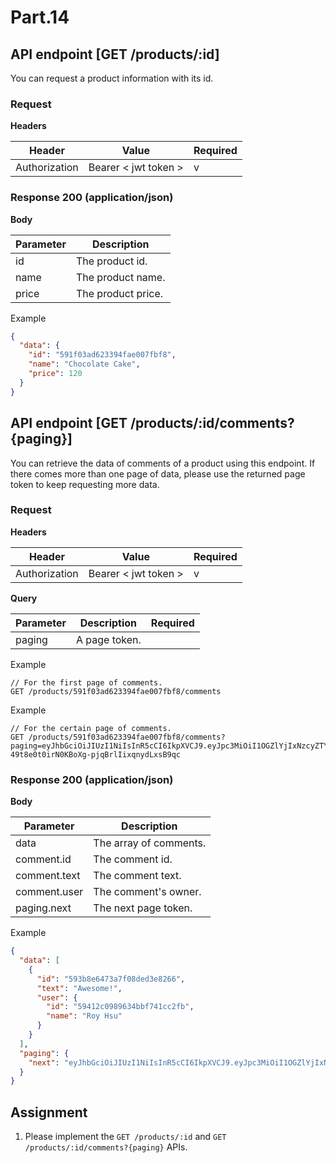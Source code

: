 # Part.14

## API endpoint [GET /products/:id]

You can request a product information with its id.

### Request

**Headers**

| Header | Value | Required |
| --- | --- | --- |
| Authorization | Bearer < jwt token > | v |

### Response 200 (application/json)

**Body**

| Parameter | Description |
| --- | --- |
| id | The product id. |
| name | The product name. |
| price | The product price. |

Example

```json
{
  "data": {
    "id": "591f03ad623394fae007fbf8",
    "name": "Chocolate Cake",
    "price": 120
  }
}
```

## API endpoint [GET /products/:id/comments?{paging}]

You can retrieve the data of comments of a product using this endpoint. If there comes more than one page of data, please use the returned page token to keep requesting more data.

### Request

**Headers**

| Header | Value | Required |
| --- | --- | --- |
| Authorization | Bearer < jwt token > | v |

**Query**

| Parameter | Description | Required |
| --- | --- | --- |
| paging | A page token. |  |

Example

```
// For the first page of comments.
GET /products/591f03ad623394fae007fbf8/comments
```
Example

```
// For the certain page of comments.
GET /products/591f03ad623394fae007fbf8/comments?paging=eyJhbGciOiJIUzI1NiIsInR5cCI6IkpXVCJ9.eyJpc3MiOiI1OGZlYjIxNzcyZTYyYjEwYTdlN2QxOGMiLCJsaW1pdCI6MTAsIm9mZnNldCI6MTAsInR5cGUiOiJwYWdlIiwidmVyc2lvbiI6IjEuMCJ9.jBzB-49t8e0t0irN0KBoXg-pjqBrlIixqnydLxsB9qc
```

### Response 200 (application/json)

**Body**

| Parameter | Description |
| --- | --- |
| data | The array of comments. |
| comment.id | The comment id. |
| comment.text | The comment text. |
| comment.user | The comment's owner. |
| paging.next | The next page token. |

Example

```json
{
  "data": [
    {
      "id": "593b8e6473a7f08ded3e8266",
      "text": "Awesome!",
      "user": {
        "id": "59412c0989634bbf741cc2fb",
        "name": "Roy Hsu"
      }
    }
  ],
  "paging": {
    "next": "eyJhbGciOiJIUzI1NiIsInR5cCI6IkpXVCJ9.eyJpc3MiOiI1OGZlYjIxNzcyZTYyYjEwYTdlN2QxOGMiLCJsaW1pdCI6MTAsIm9mZnNldCI6MTAsInR5cGUiOiJwYWdlIiwidmVyc2lvbiI6IjEuMCJ9.jBzB-49t8e0t0irN0KBoXg-pjqBrlIixqnydLxsB9qc"
  }
}
```

## Assignment

1. Please implement the `GET /products/:id` and `GET /products/:id/comments?{paging}` APIs.